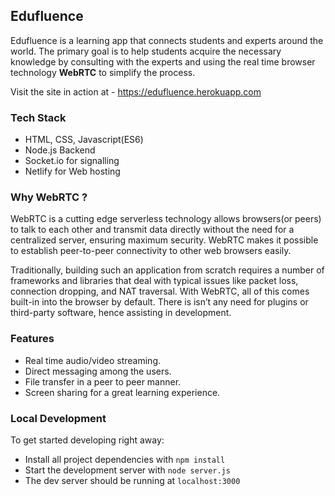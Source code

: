 ## Edufluence
Edufluence is a learning app that connects students and experts around the world. The primary goal is to help students acquire the necessary knowledge by consulting with the experts and using the real time browser technology **WebRTC** to simplify the process.

Visit the site in action at - https://edufluence.herokuapp.com

### Tech Stack
* HTML, CSS, Javascript(ES6)
* Node.js Backend
* Socket.io for signalling
* Netlify for Web hosting

### Why WebRTC ?
WebRTC is a cutting edge serverless technology allows browsers(or peers) to talk to each other and transmit data directly without the need for a centralized server, ensuring maximum security. WebRTC makes it possible to establish peer-to-peer connectivity to other web browsers easily. 

Traditionally, building such an application from scratch requires a number of frameworks and libraries that deal with typical issues like packet loss, connection dropping, and NAT traversal. With WebRTC, all of this comes built-in into the browser by default. There is isn’t any need for plugins or third-party software, hence assisting in development.

### Features
* Real time audio/video streaming.
* Direct messaging among the users.
* File transfer in a peer to peer manner.
* Screen sharing for a great learning experience.

### Local Development
To get started developing right away:

* Install all project dependencies with `npm install`
* Start the development server with `node server.js`
* The dev server should be running at `localhost:3000`
